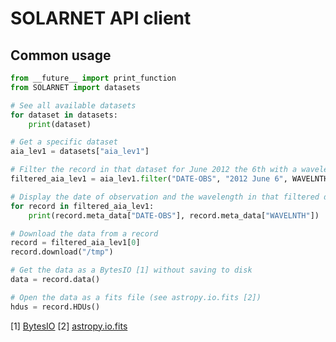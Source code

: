 SOLARNET API client
===================

Common usage
------------
```python
from __future__ import print_function
from SOLARNET import datasets

# See all available datasets
for dataset in datasets:
	print(dataset)

# Get a specific dataset
aia_lev1 = datasets["aia_lev1"]

# Filter the record in that dataset for June 2012 the 6th with a wavelength of 171A
filtered_aia_lev1 = aia_lev1.filter("DATE-OBS", "2012 June 6", WAVELNTH = 171)

# Display the date of observation and the wavelength in that filtered dataset
for record in filtered_aia_lev1:
	print(record.meta_data["DATE-OBS"], record.meta_data["WAVELNTH"])

# Download the data from a record
record = filtered_aia_lev1[0]
record.download("/tmp")

# Get the data as a BytesIO [1] without saving to disk
data = record.data()

# Open the data as a fits file (see astropy.io.fits [2])
hdus = record.HDUs()


```
[1] [BytesIO](https://docs.python.org/2/library/io.html#io.BytesIO)
[2] [astropy.io.fits](https://docs.astropy.org/en/stable/io/fits/)
